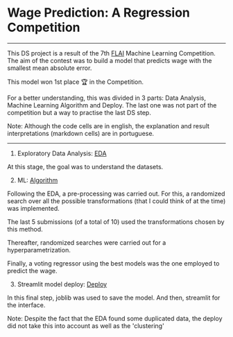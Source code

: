# Wage Prediction: A Regression Competition

***
This DS project is a result of the 7th [FLAI](https://www.flai.com.br/) Machine Learning Competition. 
The aim of the contest was to build a model that predicts wage with the smallest mean absolute error. 

This model won 1st place 🏆 in the Competition.

For a better understanding, this was divided in 3 parts: Data Analysis, Machine Learning Algorithm and Deploy. The last one was not part of the competition but a way to practise the last DS step.

Note: Although the code cells are in english, the explanation and result interpretations (markdown cells) are in portuguese.

---

1. Exploratory Data Analysis: [EDA](https://github.com/camilamaestrelli/Wage-Prediction-a-Regression-Competition/blob/master/EDA%20Wage%20Prediction%2C%20a%20Regression%20Competition.ipynb)

At this stage, the goal was to understand the datasets.


2. ML: [Algorithm](https://github.com/camilamaestrelli/Wage-Prediction-a-Regression-Competition/blob/master/ALGORITHM%20Wage%20Prediction%2C%20a%20Regression%20Competition.ipynb)

Following the EDA, a pre-processing was carried out. For this, a randomized search over all the possible transformations (that I could think of at the time) was implemented. 

The last 5 submissions (of a total of 10) used the transformations chosen by this method. 

Thereafter, randomized searches were carried out for a hyperparametrization. 

Finally, a voting regressor using the best models was the one employed to predict the wage.

3. Streamlit model deploy: [Deploy](https://share.streamlit.io/camilamaestrelli/wage-prediction-a-regression-competition/deploy_streamlit_wage_prediction.py)

In this final step, joblib was used to save the model. And then, streamlit for the interface. 

Note: Despite the fact that the EDA found some duplicated data, the deploy did not take this into account as well as the 'clustering'
